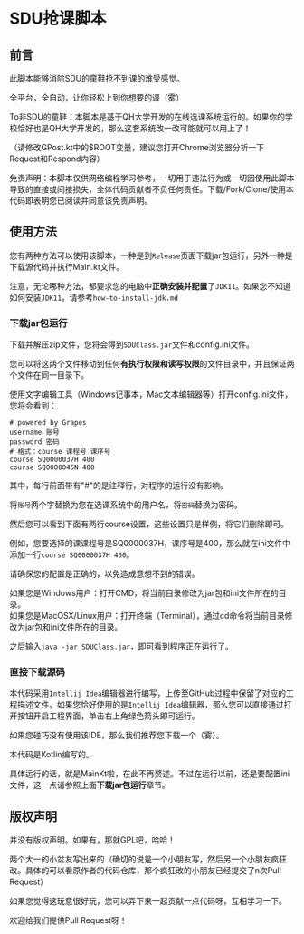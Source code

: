 # SDU抢课脚本

## 前言
此脚本能够消除SDU的童鞋抢不到课的难受感觉。

全平台，全自动，让你轻松上到你想要的课（雾）

To非SDU的童鞋：本脚本是基于QH大学开发的在线选课系统运行的。如果你的学校恰好也是QH大学开发的，那么这套系统改一改可能就可以用上了！

（请修改GPost.kt中的$ROOT变量，建议您打开Chrome浏览器分析一下Request和Respond内容）

免责声明：本脚本仅供网络编程学习参考，一切用于违法行为或一切因使用此脚本导致的直接或间接损失，全体代码贡献者不负任何责任。下载/Fork/Clone/使用本代码即表明您已阅读并同意该免责声明。

## 使用方法
您有两种方法可以使用该脚本，一种是到`Release`页面下载jar包运行，另外一种是下载源代码并执行Main.kt文件。

注意，无论哪种方法，都要求您的电脑中**正确安装并配置**了`JDK11`。如果您不知道如何安装`JDK11`，请参考`how-to-install-jdk.md`

### 下载jar包运行
下载并解压zip文件，您将会得到`SDUClass.jar`文件和config.ini文件。

您可以将这两个文件移动到任何**有执行权限和读写权限**的文件目录中，并且保证两个文件在同一目录下。

使用文字编辑工具（Windows记事本，Mac文本编辑器等）打开config.ini文件，您将会看到：
```
# powered by Grapes
username 账号
password 密码
# 格式：course 课程号 课序号
course SQ0000037H 400
course SQ0000045N 400
```

其中，每行前面带有"#"的是注释行，对程序的运行没有影响。

将`账号`两个字替换为您在选课系统中的用户名，将`密码`替换为密码。

然后您可以看到下面有两行course设置，这些设置只是样例，将它们删除即可。

例如，您要选择的课课程号是SQ0000037H，课序号是400，那么就在ini文件中添加一行`course SQ0000037H 400`。

请确保您的配置是正确的，以免造成意想不到的错误。

如果您是Windows用户：打开CMD，将当前目录修改为jar包和ini文件所在的目录。   
如果您是MacOSX/Linux用户：打开终端（Terminal），通过cd命令将当前目录修改为jar包和ini文件所在的目录。

之后输入`java -jar SDUClass.jar`，即可看到程序正在运行了。

### 直接下载源码
本代码采用`Intellij Idea`编辑器进行编写，上传至GitHub过程中保留了对应的工程描述文件。如果您恰好使用的是`Intellij Idea`编辑器，那么您可以直接通过打开按钮开启工程界面，单击右上角绿色箭头即可运行。

如果您碰巧没有使用该IDE，那么我们推荐您下载一个（雾）。

本代码是Kotlin编写的。

具体运行的话，就是MainKt啦，在此不再赘述。不过在运行以前，还是要配置ini文件，这一点请参照上面**下载jar包运行**章节。

## 版权声明
并没有版权声明。如果有，那就GPL吧，哈哈！

两个大一的小盆友写出来的（确切的说是一个小朋友写，然后另一个小朋友疯狂改。具体的可以看原作者的代码仓库，那个疯狂改的小朋友已经提交了n次Pull Request）

如果您觉得这玩意很好玩，您可以弄下来一起贡献一点代码呀，互相学习一下。

欢迎给我们提供Pull Request呀！